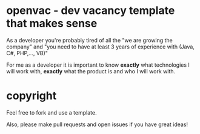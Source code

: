 openvac - dev vacancy template that makes sense
=======

As a developer you're probably tired of all the "we are growing the company" and "you need to have at least 3 years of experience with (Java, C#, PHP,..., VB)"

For me as a developer it is important to know **exactly** what technologies I will work with, **exactly** what the product is and who I will work with.

# copyright

Feel free to fork and use a template.

Also, please make pull requests and open issues if you have great ideas!
